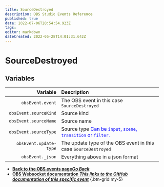 ```yaml
---
title: SourceDestroyed
description: OBS Studio Events Reference
published: true
date: 2022-07-06T20:54:54.923Z
tags:
editor: markdown
dateCreated: 2022-06-28T14:01:31.642Z
---
```


# SourceDestroyed

## Variables

| Variable | Description |
|---------:|:------------|
| `obsEvent.event` | The OBS event in this case `SourceDestroyed`
| `obsEvent.sourceKind` | Source kind
| `obsEvent.sourceName` | Source name
| `obsEvent.sourceType` | Source type <span style="color:blue">Can be `input`, `scene`, `transition` or `filter`.</span>
| `obsEvent.update-type` | The update type of the OBS event in this case `SourceDestroyed`
| `obsEvent._json` | Everything above in a json format

- [<i class="mdi mdi-chevron-left"></i>**Back to the OBS events page*Go Back***](/en/Broadcasters/OBS/Events)
- [<i class="mdi mdi-github"></i> **OBS Websocket documentation *This links to the GitHub documentation of this specific event***](https://github.com/obsproject/obs-websocket/blob/4.x-current/docs/generated/protocol.md#sourcedestroyed)
{.btn-grid my-5}
